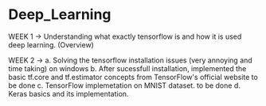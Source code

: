 # Deep_Learning 
WEEK 1 -> Understanding what exactly tensorflow is and how it is used deep learning. (Overview)


WEEK 2 ->   a. Solving the tensorflow installation issues (very annoying and time taking) on windows 
            b. After sucessfull installation, implemented the basic tf.core and tf.estimator concepts from TensorFlow's official website
to be done  c. TensorFlow implemetation on MNIST dataset. 
to be done  d. Keras basics and  its implementation.     
